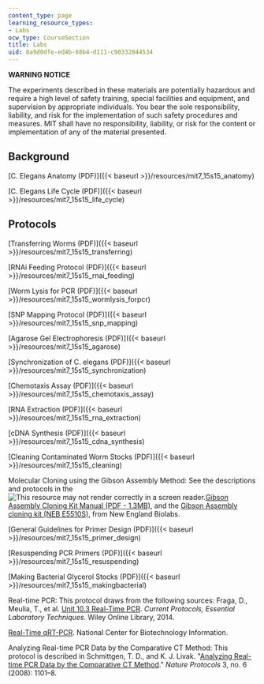 ```yaml
---
content_type: page
learning_resource_types:
- Labs
ocw_type: CourseSection
title: Labs
uid: 8a9d0dfe-ed4b-68b4-d111-c90332844534
---
```


**WARNING NOTICE**

The experiments described in these materials are potentially hazardous and require a high level of safety training, special facilities and equipment, and supervision by appropriate individuals. You bear the sole responsibility, liability, and risk for the implementation of such safety procedures and measures. MIT shall have no responsibility, liability, or risk for the content or implementation of any of the material presented.

Background
----------

[C. Elegans Anatomy (PDF)]({{< baseurl >}}/resources/mit7_15s15_anatomy)

[C. Elegans Life Cycle (PDF)]({{< baseurl >}}/resources/mit7_15s15_life_cycle)

Protocols
---------

[Transferring Worms (PDF)]({{< baseurl >}}/resources/mit7_15s15_transferring)

[RNAi Feeding Protocol (PDF)]({{< baseurl >}}/resources/mit7_15s15_rnai_feeding)

[Worm Lysis for PCR (PDF)]({{< baseurl >}}/resources/mit7_15s15_wormlysis_forpcr)

[SNP Mapping Protocol (PDF)]({{< baseurl >}}/resources/mit7_15s15_snp_mapping)

[Agarose Gel Electrophoresis (PDF)]({{< baseurl >}}/resources/mit7_15s15_agarose)

[Synchronization of C. elegans (PDF)]({{< baseurl >}}/resources/mit7_15s15_synchronization)

[Chemotaxis Assay (PDF)]({{< baseurl >}}/resources/mit7_15s15_chemotaxis_assay)

[RNA Extraction (PDF)]({{< baseurl >}}/resources/mit7_15s15_rna_extraction)

[cDNA Synthesis (PDF)]({{< baseurl >}}/resources/mit7_15s15_cdna_synthesis)

[Cleaning Contaminated Worm Stocks (PDF)]({{< baseurl >}}/resources/mit7_15s15_cleaning)

Molecular Cloning using the Gibson Assembly Method: See the descriptions and protocols in the ![This resource may not render correctly in a screen reader.](/images/inacessible.gif)[Gibson Assembly Cloning Kit Manual (PDF - 1.3MB)](https://www.neb.com/~/media/Catalog/All-Products/E13C03EA3FE14F12BEA0A0ECE9490093/Datacards%20or%20Manuals/ManualE5510.pdf), and the [Gibson Assembly cloning kit (NEB E5510S)](https://www.neb.com/products/e5510-gibson-assembly-cloning-kit#tabselect0), from New England Biolabs.

[General Guidelines for Primer Design (PDF)]({{< baseurl >}}/resources/mit7_15s15_primer_design)

[Resuspending PCR Primers (PDF)]({{< baseurl >}}/resources/mit7_15s15_resuspending)

[Making Bacterial Glycerol Stocks (PDF)]({{< baseurl >}}/resources/mit7_15s15_makingbacterial)

Real-time PCR: This protocol draws from the following sources: Fraga, D., Meulia, T., et al. [Unit 10.3 Real-Time PCR](http://dx.doi.org/10.1002/9780470089941.et1003s08). _Current Protocols, Essential Laboratory Techniques_. Wiley Online Library, 2014.

[Real-Time qRT-PCR](http://www.ncbi.nlm.nih.gov/genome/probe/doc/TechQPCR.shtml ). National Center for Biotechnology Information.

Analyzing Real-time PCR Data by the Comparative CT Method: This protocol is described in Schmittgen, T. D., and K. J. Livak. "[Analyzing Real-time PCR Data by the Comparative CT Method](http://dx.doi.org/10.1038/nprot.2008.73)." _Nature Protocols_ 3, no. 6 (2008): 1101–8.